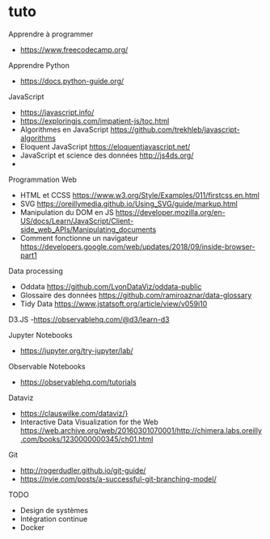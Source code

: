 # tuto

Apprendre à programmer
- https://www.freecodecamp.org/

Apprendre Python
- https://docs.python-guide.org/

JavaScript
- https://javascript.info/
- https://exploringjs.com/impatient-js/toc.html
- Algorithmes en JavaScript https://github.com/trekhleb/javascript-algorithms
- Eloquent JavaScript https://eloquentjavascript.net/
- JavaScript et science des données http://js4ds.org/
-  
Programmation Web
- HTML et CCSS https://www.w3.org/Style/Examples/011/firstcss.en.html
- SVG https://oreillymedia.github.io/Using_SVG/guide/markup.html
- Manipulation du DOM en JS https://developer.mozilla.org/en-US/docs/Learn/JavaScript/Client-side_web_APIs/Manipulating_documents
- Comment fonctionne un navigateur https://developers.google.com/web/updates/2018/09/inside-browser-part1

Data processing
- Oddata https://github.com/LyonDataViz/oddata-public
- Glossaire des données https://github.com/ramiroaznar/data-glossary
- Tidy Data https://www.jstatsoft.org/article/view/v059i10

D3.JS
-https://observablehq.com/@d3/learn-d3

Jupyter Notebooks
- https://jupyter.org/try-jupyter/lab/

Observable Notebooks
- https://observablehq.com/tutorials

Dataviz
- https://clauswilke.com/dataviz/}
- Interactive Data Visualization for the Web https://web.archive.org/web/20160301070001/http://chimera.labs.oreilly.com/books/1230000000345/ch01.html

Git
- http://rogerdudler.github.io/git-guide/
- https://nvie.com/posts/a-successful-git-branching-model/

TODO
- Design de systèmes
- Intégration continue
- Docker

